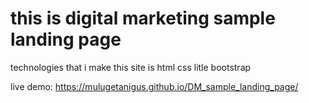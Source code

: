 # this is digital marketing sample landing page

 technologies that i make this site is html css litle bootstrap

 live demo: https://mulugetanigus.github.io/DM_sample_landing_page/
